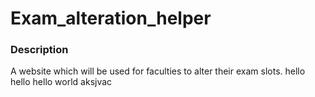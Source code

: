 # Exam_alteration_helper
### Description
A website which will be used for faculties to alter their exam slots.
hello hello
hello world
aksjvac
